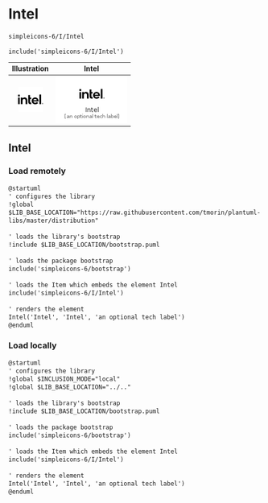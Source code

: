 # Intel


```text
simpleicons-6/I/Intel
```

```text
include('simpleicons-6/I/Intel')
```



| Illustration | Intel |
| :---: | :---: |
| ![illustration for Illustration](../../simpleicons-6/I/Intel.png) | ![illustration for Intel](../../simpleicons-6/I/Intel.Local.png) |




## Intel

### Load remotely
```plantuml
@startuml
' configures the library
!global $LIB_BASE_LOCATION="https://raw.githubusercontent.com/tmorin/plantuml-libs/master/distribution"

' loads the library's bootstrap
!include $LIB_BASE_LOCATION/bootstrap.puml

' loads the package bootstrap
include('simpleicons-6/bootstrap')

' loads the Item which embeds the element Intel
include('simpleicons-6/I/Intel')

' renders the element
Intel('Intel', 'Intel', 'an optional tech label')
@enduml
```

### Load locally
```plantuml
@startuml
' configures the library
!global $INCLUSION_MODE="local"
!global $LIB_BASE_LOCATION="../.."

' loads the library's bootstrap
!include $LIB_BASE_LOCATION/bootstrap.puml

' loads the package bootstrap
include('simpleicons-6/bootstrap')

' loads the Item which embeds the element Intel
include('simpleicons-6/I/Intel')

' renders the element
Intel('Intel', 'Intel', 'an optional tech label')
@enduml
```

